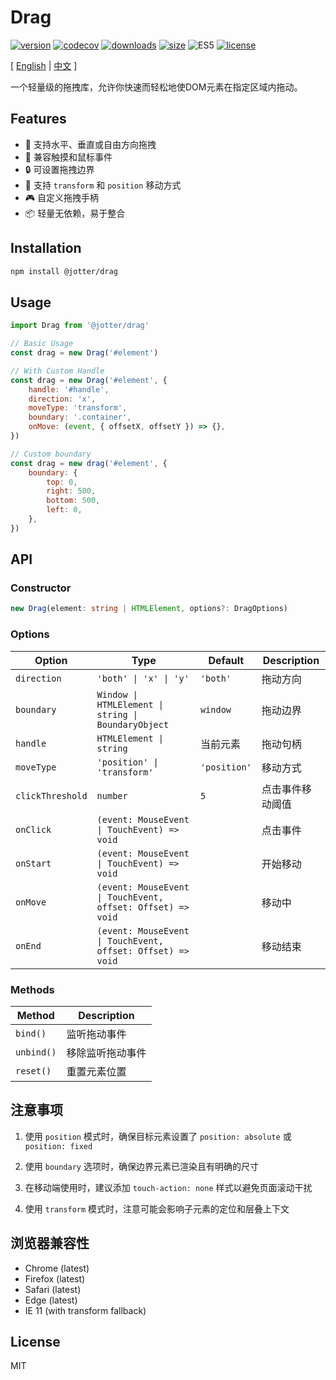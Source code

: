 # Drag

[![version](https://img.shields.io/npm/v/@jotter/drag?style=flat-square)](https://www.npmjs.com/package/@jotter/drag)
[![codecov](https://codecov.io/gh/Marinerer/jotter/graph/badge.svg?token=G7QXEHCEXW)](https://codecov.io/gh/Marinerer/jotter)
[![downloads](https://img.shields.io/npm/dm/@jotter/drag?style=flat-square)](https://www.npmjs.com/package/@jotter/drag)
[![size](https://img.shields.io/bundlephobia/minzip/@jotter/drag?style=flat-square)](https://bundlephobia.com/package/@jotter/drag)
![ES5](https://img.shields.io/badge/Supports-ES5-brightgreen?style=flat-square)
[![license](https://img.shields.io/npm/l/@jotter/drag?style=flat-square)](https://github.com/Marinerer/jotter/blob/main/libs/Drag)

[ [English](README.md) | [中文](./README.zh_CN.md) ]

一个轻量级的拖拽库，允许你快速而轻松地使DOM元素在指定区域内拖动。

## Features

- 🎯 支持水平、垂直或自由方向拖拽
- 📱 兼容触摸和鼠标事件
- 🔒 可设置拖拽边界
- 🎨 支持 `transform` 和 `position` 移动方式
- 🎮 自定义拖拽手柄
- 📦 轻量无依赖，易于整合

## Installation

```bash
npm install @jotter/drag
```

## Usage

```js
import Drag from '@jotter/drag'

// Basic Usage
const drag = new Drag('#element')

// With Custom Handle
const drag = new Drag('#element', {
	handle: '#handle',
	direction: 'x',
	moveType: 'transform',
	boundary: '.container',
	onMove: (event, { offsetX, offsetY }) => {},
})

// Custom boundary
const drag = new drag('#element', {
	boundary: {
		top: 0,
		right: 500,
		bottom: 500,
		left: 0,
	},
})
```

## API

### Constructor

```typescript
new Drag(element: string | HTMLElement, options?: DragOptions)
```

### Options

| Option           | Type                                                        | Default      | Description      |
| ---------------- | ----------------------------------------------------------- | ------------ | ---------------- |
| `direction`      | `'both' \| 'x' \| 'y'`                                      | `'both'`     | 拖动方向         |
| `boundary`       | `Window \| HTMLElement \| string \| BoundaryObject`         | `window`     | 拖动边界         |
| `handle`         | `HTMLElement \| string`                                     | 当前元素     | 拖动句柄         |
| `moveType`       | `'position' \| 'transform'`                                 | `'position'` | 移动方式         |
| `clickThreshold` | `number`                                                    | `5`          | 点击事件移动阈值 |
| `onClick`        | `(event: MouseEvent \| TouchEvent) => void`                 |              | 点击事件         |
| `onStart`        | `(event: MouseEvent \| TouchEvent) => void`                 |              | 开始移动         |
| `onMove`         | `(event: MouseEvent \| TouchEvent, offset: Offset) => void` |              | 移动中           |
| `onEnd`          | `(event: MouseEvent \| TouchEvent, offset: Offset) => void` |              | 移动结束         |

### Methods

| Method     | Description      |
| ---------- | ---------------- |
| `bind()`   | 监听拖动事件     |
| `unbind()` | 移除监听拖动事件 |
| `reset()`  | 重置元素位置     |

## 注意事项

1. 使用 `position` 模式时，确保目标元素设置了 `position: absolute` 或 `position: fixed`

2. 使用 `boundary` 选项时，确保边界元素已渲染且有明确的尺寸

3. 在移动端使用时，建议添加 `touch-action: none` 样式以避免页面滚动干扰

4. 使用 `transform` 模式时，注意可能会影响子元素的定位和层叠上下文

## 浏览器兼容性

- Chrome (latest)
- Firefox (latest)
- Safari (latest)
- Edge (latest)
- IE 11 (with transform fallback)

## License

MIT

